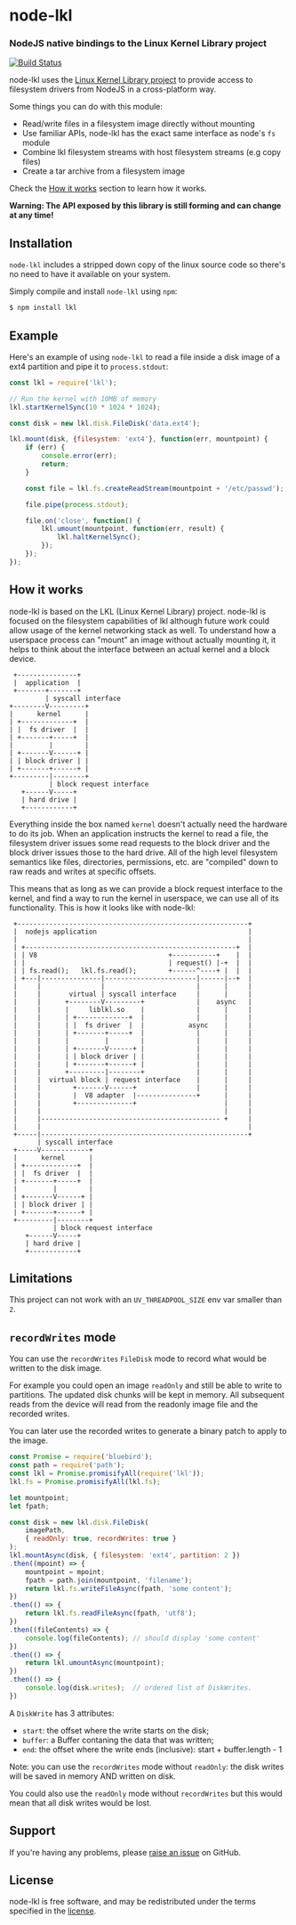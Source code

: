 node-lkl
=========
### NodeJS native bindings to the Linux Kernel Library project
[![Build Status](https://travis-ci.org/resin-io/node-lkl.svg?branch=master)](https://travis-ci.org/resin-io/node-lkl)

node-lkl uses the [Linux Kernel Library project](https://github.com/lkl/linux) to provide access to filesystem drivers
from NodeJS in a cross-platform way.

Some things you can do with this module:

* Read/write files in a filesystem image directly without mounting
* Use familiar APIs, node-lkl has the exact same interface as node's `fs` module
* Combine lkl filesystem streams with host filesystem streams (e.g copy files)
* Create a tar archive from a filesystem image

Check the [How it works](#how-it-works) section to learn how it works.

**Warning: The API exposed by this library is still forming and can change at
any time!**

Installation
------------

`node-lkl` includes a stripped down copy of the linux source code so
there's no need to have it available on your system.

Simply compile and install `node-lkl` using `npm`:

``` bash
$ npm install lkl
```

Example
-------

Here's an example of using `node-lkl` to read a file inside a disk image of
a ext4 partition and pipe it to `process.stdout`:

``` javascript
const lkl = require('lkl');

// Run the kernel with 10MB of memory
lkl.startKernelSync(10 * 1024 * 1024);

const disk = new lkl.disk.FileDisk('data.ext4');

lkl.mount(disk, {filesystem: 'ext4'}, function(err, mountpoint) {
	if (err) {
		console.error(err);
		return;
	}

	const file = lkl.fs.createReadStream(mountpoint + '/etc/passwd');

	file.pipe(process.stdout);

	file.on('close', function() {
		lkl.umount(mountpoint, function(err, result) {
			lkl.haltKernelSync();
		});
	});
});
```

How it works
------------

node-lkl is based on the LKL (Linux Kernel Library) project. node-lkl is
focused on the filesystem capabilities of lkl although future work could allow
usage of the kernel networking stack as well. To understand how a userspace
process can "mount" an image without actually mounting it, it helps to think
about the interface between an actual kernel and a block device.

```
 +---------------+
 |  application  |
 +-------+-------+
         | syscall interface
+--------V---------+
|      kernel      |
| +-------------+  |
| |  fs driver  |  |
| +-------+-----+  |
|         |        |
| +-------V------+ |
| | block driver | |
| +-------+------+ |
+---------|--------+
          | block request interface
   +------V-----+
   | hard drive |
   +------------+
```

Everything inside the box named `kernel` doesn't actually need the hardware
to do its job. When an application instructs the kernel to read a file, the
filesystem driver issues some read requests to the block driver and the block
driver issues those to the hard drive. All of the high level filesystem
semantics like files, directories, permissions, etc. are "compiled" down to raw
reads and writes at specific offsets.

This means that as long as we can provide a block request interface to the
kernel, and find a way to run the kernel in userspace, we can use all of its
functionality. This is how it looks like with node-lkl:

```
 +----------------------------------------------------------+
 |  nodejs application                                      |
 |                                                          |
 | +-----------------------------------------------------+  |
 | | V8                                 +-----------+    |  |
 | |                                    | request() |-+  |  |
 | | fs.read();   lkl.fs.read();        +------^----+ |  |  |
 | +---|---------------|-----------------------|------|--+  |
 |     |               |                       |      |     |
 |     |       virtual | syscall interface     |      |     |
 |     |      +--------V---------+             |    async   |
 |     |      |     liblkl.so    |             |      |     |
 |     |      | +-------------+  |             |      |     |
 |     |      | |  fs driver  |  |           async    |     |
 |     |      | +-------+-----+  |             |      |     |
 |     |      |         |        |             |      |     |
 |     |      | +-------V------+ |             |      |     |
 |     |      | | block driver | |             |      |     |
 |     |      | +-------+------+ |             |      |     |
 |     |      +---------|--------+             |      |     |
 |     |  virtual block | request interface    |      |     |
 |     |        +-------V------+               |      |     |
 |     |        |  V8 adapter  |---------------+      |     |
 |     |        +--------------+                      |     |
 |     |                                              |     |
 |     |--------------------------------------------- +     |
 |     |                                                    |
 +-----|----------------------------------------------------+
       | syscall interface
 +-----V------------+
 |      kernel      |
 | +-------------+  |
 | |  fs driver  |  |
 | +-------+-----+  |
 |         |        |
 | +-------V------+ |
 | | block driver | |
 | +-------+------+ |
 +---------|--------+
           | block request interface
    +------V-----+
    | hard drive |
    +------------+
```

Limitations
-----------

This project can not work with an `UV_THREADPOOL_SIZE` env var smaller than `2`.


`recordWrites` mode
-------------------

You can use the `recordWrites` `FileDisk` mode to record what would be written
to the disk image.

For example you could open an image `readOnly` and still be able to write to
partitions. The updated disk chunks will be kept in memory. All subsequent
reads from the device will read from the readonly image file and the recorded
writes.

You can later use the recorded writes to generate a binary patch to apply to
the image.

```js
const Promise = require('bluebird');
const path = require('path');
const lkl = Promise.promisifyAll(require('lkl'));
lkl.fs = Promise.promisifyAll(lkl.fs);

let mountpoint;
let fpath;

const disk = new lkl.disk.FileDisk(
	imagePath,
	{ readOnly: true, recordWrites: true }
);
lkl.mountAsync(disk, { filesystem: 'ext4', partition: 2 })
.then((mpoint) => {
	mountpoint = mpoint;
	fpath = path.join(mountpoint, 'filename');
	return lkl.fs.writeFileAsync(fpath, 'some content');
})
.then(() => {
	return lkl.fs.readFileAsync(fpath, 'utf8');
})
.then((fileContents) => {
	console.log(fileContents); // should display 'some content'
})
.then(() => {
	return lkl.umountAsync(mountpoint);
})
.then(() => {
	console.log(disk.writes);  // ordered list of DiskWrites.
})
```

A `DiskWrite` has 3 attributes:
 * `start`: the offset where the write starts on the disk;
 * `buffer`: a Buffer contaning the data that was written;
 * `end`: the offset where the write ends (inclusive): start + buffer.length - 1

Note: you can use the `recordWrites` mode without `readOnly`: the disk writes
will be saved in memory AND written on disk.

You could also use the `readOnly` mode without `recordWrites` but this would
mean that all disk writes would be lost.


Support
-------

If you're having any problems, please [raise an issue][github-issue] on GitHub.

License
-------

node-lkl is free software, and may be redistributed under the terms specified
in the [license].

[github-issue]: https://github.com/resin-io/node-lkl/issues/new
[license]: https://github.com/resin-io/node-lkl/blob/master/LICENSE
